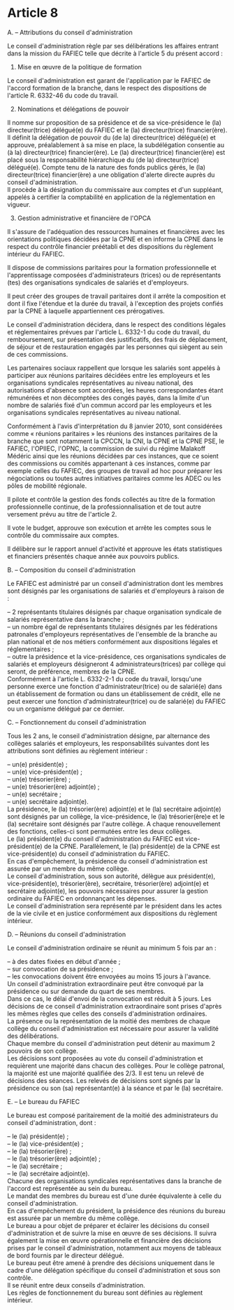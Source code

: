 # Article 8

A. – Attributions du conseil d'administration

Le conseil d'administration règle par ses délibérations les affaires entrant dans la mission du FAFIEC telle que décrite à l'article 5 du présent accord :

1. Mise en œuvre de la politique de formation

Le conseil d'administration est garant de l'application par le FAFIEC de l'accord formation de la branche, dans le respect des dispositions de l'article R. 6332-46 du code du travail.

2. Nominations et délégations de pouvoir

Il nomme sur proposition de sa présidence et de sa vice-présidence le (la) directeur(trice) délégué(e) du FAFIEC et le (la) directeur(trice) financier(ère).  
Il définit la délégation de pouvoir du (de la) directeur(trice) délégué(e) et approuve, préalablement à sa mise en place, la subdélégation consentie au (à la) directeur(trice) financier(ère). Le (la) directeur(trice) financier(ère) est placé sous la responsabilité hiérarchique du (de la) directeur(trice) délégué(e). Compte tenu de la nature des fonds publics gérés, le (la) directeur(trice) financier(ère) a une obligation d'alerte directe auprès du conseil d'administration.  
Il procède à la désignation du commissaire aux comptes et d'un suppléant, appelés à certifier la comptabilité en application de la réglementation en vigueur.

3. Gestion administrative et financière de l'OPCA   
  
Il s'assure de l'adéquation des ressources humaines et financières avec les orientations politiques décidées par la CPNE et en informe la CPNE dans le respect du contrôle financier préétabli et des dispositions du règlement intérieur du FAFIEC.   
  
Il dispose de commissions paritaires pour la formation professionnelle et l'apprentissage composées d'administrateurs (trices) ou de représentants (tes) des organisations syndicales de salariés et d'employeurs.   
  
Il peut créer des groupes de travail paritaires dont il arrête la composition et dont il fixe l'étendue et la durée du travail, à l'exception des projets confiés par la CPNE à laquelle appartiennent ces prérogatives.   
  
Le conseil d'administration décidera, dans le respect des conditions légales et réglementaires prévues par l'article L. 6332-1 du code du travail, du remboursement, sur présentation des justificatifs, des frais de déplacement, de séjour et de restauration engagés par les personnes qui siègent au sein de ces commissions.   
  
Les partenaires sociaux rappellent que lorsque les salariés sont appelés à participer aux réunions paritaires décidées entre les employeurs et les organisations syndicales représentatives au niveau national, des autorisations d'absence sont accordées, les heures correspondantes étant rémunérées et non décomptées des congés payés, dans la limite d'un nombre de salariés fixé d'un commun accord par les employeurs et les organisations syndicales représentatives au niveau national.   
  
Conformément à l'avis d'interprétation du 8 janvier 2010, sont considérées comme « réunions paritaires » les réunions des instances paritaires de la branche que sont notamment la CPCCN, la CNI, la CPNE et la CPNE PSE, le FAFIEC, l'OPIIEC, l'OPNC, la commission de suivi du régime Malakoff Médéric ainsi que les réunions décidées par ces instances, que ce soient des commissions ou comités appartenant à ces instances, comme par exemple celles du FAFIEC, des groupes de travail ad hoc pour préparer les négociations ou toutes autres initiatives paritaires comme les ADEC ou les pôles de mobilité régionale.   
  
Il pilote et contrôle la gestion des fonds collectés au titre de la formation professionnelle continue, de la professionnalisation et de tout autre versement prévu au titre de l'article 2.   
  
Il vote le budget, approuve son exécution et arrête les comptes sous le contrôle du commissaire aux comptes.   
  
Il délibère sur le rapport annuel d'activité et approuve les états statistiques et financiers présentés chaque année aux pouvoirs publics.  


B. – Composition du conseil d'administration

Le FAFIEC est administré par un conseil d'administration dont les membres sont désignés par les organisations de salariés et d'employeurs à raison de :

– 2 représentants titulaires désignés par chaque organisation syndicale de salariés représentative dans la branche ;  
– un nombre égal de représentants titulaires désignés par les fédérations patronales d'employeurs représentatives de l'ensemble de la branche au plan national et de nos métiers conformément aux dispositions légales et réglementaires ;  
– outre la présidence et la vice-présidence, ces organisations syndicales de salariés et employeurs désigneront 4 administrateurs(trices) par collège qui seront, de préférence, membres de la CPNE.  
Conformément à l'article L. 6332-2-1 du code du travail, lorsqu'une personne exerce une fonction d'administrateur(trice) ou de salarié(e) dans un établissement de formation ou dans un établissement de crédit, elle ne peut exercer une fonction d'administrateur(trice) ou de salarié(e) du FAFIEC ou un organisme délégué par ce dernier.

C. – Fonctionnement du conseil d'administration

Tous les 2 ans, le conseil d'administration désigne, par alternance des collèges salariés et employeurs, les responsabilités suivantes dont les attributions sont définies au règlement intérieur :

– un(e) président(e) ;  
– un(e) vice-président(e) ;  
– un(e) trésorier(ère) ;  
– un(e) trésorier(ère) adjoint(e) ;  
– un(e) secrétaire ;  
– un(e) secrétaire adjoint(e).  
La présidence, le (la) trésorier(ère) adjoint(e) et le (la) secrétaire adjoint(e) sont désignés par un collège, la vice-présidence, le (la) trésorier(ère)e et le (la) secrétaire sont désignés par l'autre collège. A chaque renouvellement des fonctions, celles-ci sont permutées entre les deux collèges.  
Le (la) président(e) du conseil d'administration du FAFIEC est vice-président(e) de la CPNE. Parallèlement, le (la) président(e) de la CPNE est vice-président(e) du conseil d'administration du FAFIEC.  
En cas d'empêchement, la présidence du conseil d'administration est assurée par un membre du même collège.  
Le conseil d'administration, sous son autorité, délègue aux président(e), vice-président(e), trésorier(ère), secrétaire, trésorier(ère) adjoint(e) et secrétaire adjoint(e), les pouvoirs nécessaires pour assurer la gestion ordinaire du FAFIEC en ordonnançant les dépenses.  
Le conseil d'administration sera représenté par le président dans les actes de la vie civile et en justice conformément aux dispositions du règlement intérieur.

D. – Réunions du conseil d'administration

Le conseil d'administration ordinaire se réunit au minimum 5 fois par an :

– à des dates fixées en début d'année ;  
– sur convocation de sa présidence ;  
– les convocations doivent être envoyées au moins 15 jours à l'avance.  
Un conseil d'administration extraordinaire peut être convoqué par la présidence ou sur demande du quart de ses membres.  
Dans ce cas, le délai d'envoi de la convocation est réduit à 5 jours. Les décisions de ce conseil d'administration extraordinaire sont prises d'après les mêmes règles que celles des conseils d'administration ordinaires.  
La présence ou la représentation de la moitié des membres de chaque collège du conseil d'administration est nécessaire pour assurer la validité des délibérations.  
Chaque membre du conseil d'administration peut détenir au maximum 2 pouvoirs de son collège.  
Les décisions sont proposées au vote du conseil d'administration et requièrent une majorité dans chacun des collèges. Pour le collège patronal, la majorité est une majorité qualifiée des 2/3. Il est tenu un relevé de décisions des séances. Les relevés de décisions sont signés par la présidence ou son (sa) représentant(e) à la séance et par le (la) secrétaire.

E. – Le bureau du FAFIEC

Le bureau est composé paritairement de la moitié des administrateurs du conseil d'administration, dont :

– le (la) président(e) ;  
– le (la) vice-président(e) ;  
– le (la) trésorier(ère) ;  
– le (la) trésorier(ère) adjoint(e) ;  
– le (la) secrétaire ;  
– le (la) secrétaire adjoint(e).  
Chacune des organisations syndicales représentatives dans la branche de l'accord est représentée au sein du bureau.  
Le mandat des membres du bureau est d'une durée équivalente à celle du conseil d'administration.  
En cas d'empêchement du président, la présidence des réunions du bureau est assurée par un membre du même collège.  
Le bureau a pour objet de préparer et éclairer les décisions du conseil d'administration et de suivre la mise en œuvre de ses décisions. Il suivra également la mise en œuvre opérationnelle et financière des décisions prises par le conseil d'administration, notamment aux moyens de tableaux de bord fournis par le directeur délégué.  
Le bureau peut être amené à prendre des décisions uniquement dans le cadre d'une délégation spécifique du conseil d'administration et sous son contrôle.  
Il se réunit entre deux conseils d'administration.  
Les règles de fonctionnement du bureau sont définies au règlement intérieur.

